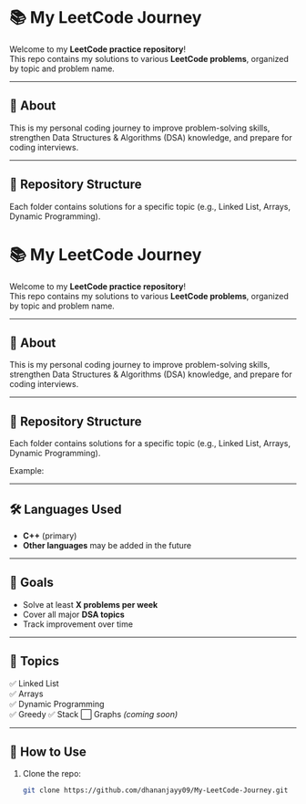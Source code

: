 # 📚 My LeetCode Journey

Welcome to my **LeetCode practice repository**!  
This repo contains my solutions to various **LeetCode problems**, organized by topic and problem name.

---

## 🚀 About
This is my personal coding journey to improve problem-solving skills, strengthen Data Structures & Algorithms (DSA) knowledge, and prepare for coding interviews.

---

## 📂 Repository Structure
Each folder contains solutions for a specific topic (e.g., Linked List, Arrays, Dynamic Programming).
# 📚 My LeetCode Journey

Welcome to my **LeetCode practice repository**!  
This repo contains my solutions to various **LeetCode problems**, organized by topic and problem name.

---

## 🚀 About
This is my personal coding journey to improve problem-solving skills, strengthen Data Structures & Algorithms (DSA) knowledge, and prepare for coding interviews.

---

## 📂 Repository Structure
Each folder contains solutions for a specific topic (e.g., Linked List, Arrays, Dynamic Programming).

Example:

---

## 🛠️ Languages Used
- **C++** (primary)
- **Other languages** may be added in the future

---

## 🎯 Goals
- Solve at least **X problems per week**  
- Cover all major **DSA topics**  
- Track improvement over time

---

## 📌 Topics 
✅ Linked List  
✅ Arrays  
✅ Dynamic Programming   
✅ Greedy
✅ Stack
⬜ Graphs *(coming soon)*  

---

## 🌟 How to Use
1. Clone the repo:
   ```bash
   git clone https://github.com/dhananjayy09/My-LeetCode-Journey.git
